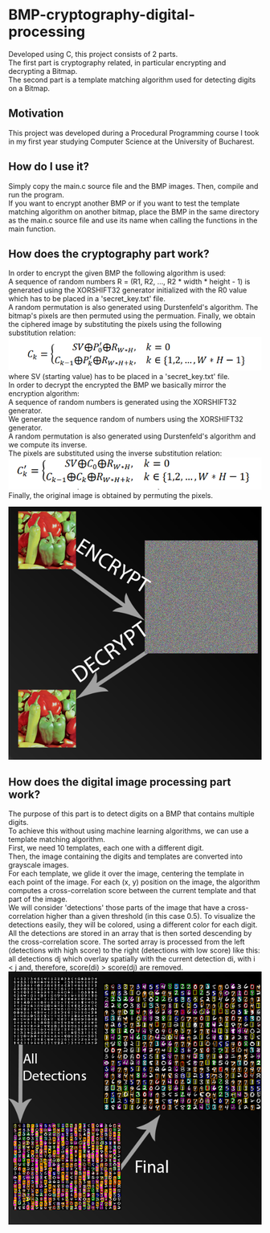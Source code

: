 # BMP-cryptography-digital-processing
Developed using C, this project consists of 2 parts.  
The first part is cryptography related, in particular encrypting and decrypting a Bitmap.  
The second part is a template matching algorithm used for detecting digits on a Bitmap.

## Motivation
This project was developed during a Procedural Programming course I took in my first year studying Computer Science at the University of Bucharest.

## How do I use it?
Simply copy the main.c source file and the BMP images. Then, compile and run the program.  
If you want to encrypt another BMP or if you want to test the template matching algorithm on another bitmap, place the BMP in the same directory as the main.c source file and use its name when calling the functions in the main function.

## How does the cryptography part work?
In order to encrypt the given BMP the following algorithm is used:  
A sequence of random numbers R = (R1, R2, ..., R2 * width * height - 1) is generated using the XORSHIFT32 generator initialized with the R0 value which has to be placed in a 'secret_key.txt' file.   
A random permutation is also generated using Durstenfeld's algorithm. The bitmap's pixels are then permuted using the permuation.
Finally, we obtain the ciphered image by substituting the pixels using the following substitution relation:  
![](images/documentation/enc_sub.png)  
where SV (starting value) has to be placed in a 'secret_key.txt' file.  
In order to decrypt the encrypted the BMP we basically mirror the encryption algorithm:  
A sequence of random numbers is generated using the XORSHIFT32 generator.  
We generate the sequence random of numbers using the XORSHIFT32 generator.  
A random permutation is also generated using Durstenfeld's algorithm and we compute its inverse.  
The pixels are substituted using the inverse substitution relation:  
![](images/documentation/dec_sub.png)  
Finally, the original image is obtained by permuting the pixels.  

![](images/documentation/crypto.png)  
## How does the digital image processing part work?
The purpose of this part is to detect digits on a BMP that contains multiple digits.  
To achieve this without using machine learning algorithms, we can use a template matching algorithm.  
First, we need 10 templates, each one with a different digit.  
Then, the image containing the digits and templates are converted into grayscale images.  
For each template, we glide it over the image, centering the template in each point of the image. For each (x, y) position on the image, the algorithm computes a cross-correlation score between the current template and that part of the image.    
We will consider 'detections' those parts of the image that have a cross-correlation higher than a given threshold (in this case 0.5). To visualize the detections easily, they will be colored, using a different color for each digit. All the detections are stored in an array that is then sorted descending by the cross-correlation score. The sorted array is processed from the left (detections with high score) to the right (detections with low score) like this: all detections dj which overlay spatially with the current detection di, with i < j and,
therefore, score(di) > score(dj) are removed.  
![](images/documentation/template_matching.png)  


